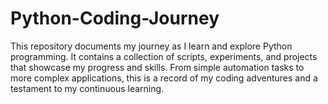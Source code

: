 # Python-Coding-Journey
This repository documents my journey as I learn and explore Python programming. It contains a collection of scripts, experiments, and projects that showcase my progress and skills. From simple automation tasks to more complex applications, this is a record of my coding adventures and a testament to my continuous learning.
